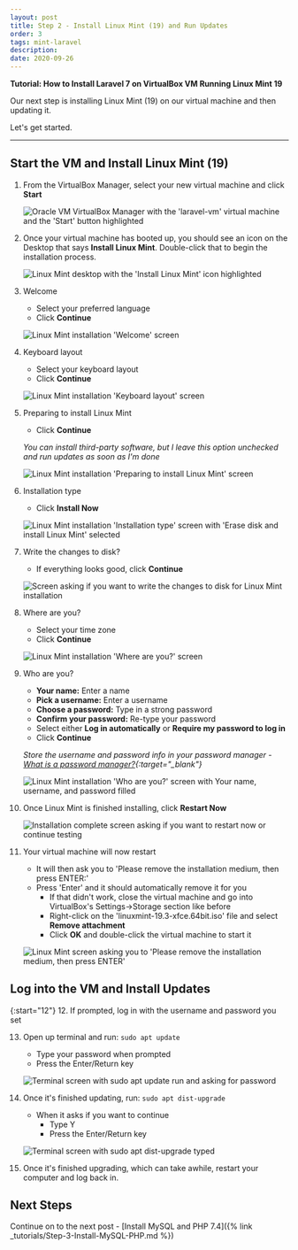 ```yaml
---
layout: post
title: Step 2 - Install Linux Mint (19) and Run Updates
order: 3
tags: mint-laravel
description: 
date: 2020-09-26
---
```


**Tutorial: How to Install Laravel 7 on VirtualBox VM Running Linux Mint 19**

Our next step is installing Linux Mint (19) on our virtual machine and then updating it.

Let's get started.

<!--more-->
---

## Start the VM and Install Linux Mint (19)

1. From the VirtualBox Manager, select your new virtual machine and click **Start**

	![Oracle VM VirtualBox Manager with the 'laravel-vm' virtual machine and the 'Start' button highlighted](/assets/images/laravel-on-mint-post/mint-1-1.jpg)

2. Once your virtual machine has booted up, you should see an icon on the Desktop that says **Install Linux Mint**. Double-click that to begin the installation process.

	![Linux Mint desktop with the 'Install Linux Mint' icon highlighted](/assets/images/laravel-on-mint-post/mint-1-click.png)

3. Welcome
	- Select your preferred language
	- Click **Continue**

	![Linux Mint installation 'Welcome' screen](/assets/images/laravel-on-mint-post/mint-2-language.png)

4. Keyboard layout
	- Select your keyboard layout
	- Click **Continue**

	![Linux Mint installation 'Keyboard layout' screen](/assets/images/laravel-on-mint-post/mint-3-keyboard.png)

5. Preparing to install Linux Mint
	- Click **Continue**

	*You can install third-party software, but I leave this option unchecked and run updates as soon as I'm done*

	![Linux Mint installation 'Preparing to install Linux Mint' screen](/assets/images/laravel-on-mint-post/mint-4-preparing.png)

6. Installation type
	- Click **Install Now**

	![Linux Mint installation 'Installation type' screen with 'Erase disk and install Linux Mint' selected](/assets/images/laravel-on-mint-post/mint-5-installation-type.png)

7. Write the changes to disk?
	- If everything looks good, click **Continue**

	![Screen asking if you want to write the changes to disk for Linux Mint installation](/assets/images/laravel-on-mint-post/mint-6-write.png)

8. Where are you?
	- Select your time zone
	- Click **Continue**

	![Linux Mint installation 'Where are you?' screen](/assets/images/laravel-on-mint-post/mint-7-timezone.png)

9. Who are you?
	- **Your name:** Enter a name
	- **Pick a username:** Enter a username
	- **Choose a password:** Type in a strong password
	- **Confirm your password:** Re-type your password
	- Select either **Log in automatically** or **Require my password to log in**
	- Click **Continue**

	*Store the username and password info in your password manager - [What is a password manager?](https://en.wikipedia.org/wiki/Password_manager){:target="_blank"}*

	![Linux Mint installation 'Who are you?' screen with Your name, username, and password filled](/assets/images/laravel-on-mint-post/mint-8-who.png)

10. Once Linux Mint is finished installing, click **Restart Now**

	![Installation complete screen asking if you want to restart now or continue testing](/assets/images/laravel-on-mint-post/mint-9-restart.png)

11. Your virtual machine will now restart
	- It will then ask you to 'Please remove the installation medium, then press ENTER:'
	- Press 'Enter' and it should automatically  remove it for you
		- If that didn't work, close the virtual machine and go into VirtualBox's Settings->Storage section like before 
		- Right-click on the 'linuxmint-19.3-xfce.64bit.iso' file and select **Remove attachment**
		- Click **OK** and double-click the virtual machine to start it

	![Linux Mint screen asking you to 'Please remove the installation medium, then press ENTER'](/assets/images/laravel-on-mint-post/mint-10-remove.png)

## Log into the VM and Install Updates

{:start="12"}
12. If prompted, log in with the username and password you set

13. Open up terminal and run: `sudo apt update`
	- Type your password when prompted
	- Press the Enter/Return key

	![Terminal screen with `sudo apt update` run and asking for password](/assets/images/laravel-on-mint-post/update-1.png)

14. Once it's finished updating, run: `sudo apt dist-upgrade`
	- When it asks if you want to continue
		- Type Y
		- Press the Enter/Return key

	![Terminal screen with `sudo apt dist-upgrade` typed](/assets/images/laravel-on-mint-post/update-2.png)

15. Once it's finished upgrading, which can take awhile, restart your computer and log back in.

## Next Steps

Continue on to the next post - [Install MySQL and PHP 7.4]({% link _tutorials/Step-3-Install-MySQL-PHP.md %})